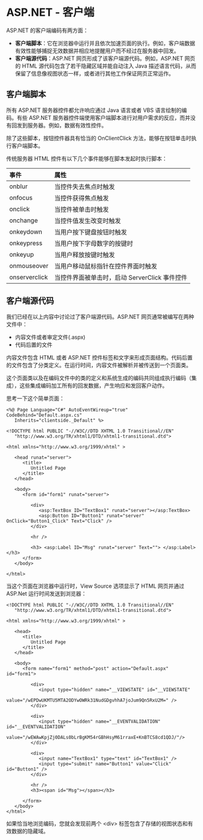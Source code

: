 # ASP.NET - 客户端

ASP.NET 的客户端编码有两方面：

- **客户端脚本**：它在浏览器中运行并且依次加速页面的执行。例如，客户端数据有效性能够捕捉无效数据并相应地提醒用户而不经过在服务器中回发。
- **客户端源代码**：ASP.NET 网页形成了该客户端源代码。例如，ASP.NET 网页的 HTML 源代码包含了若干隐藏区域并能自动注入 Java 描述语言代码，从而保留了信息像视图状态一样，或者进行其他工作保证网页正常运作。

## 客户端脚本

所有 ASP.NET 服务器控件都允许响应通过 Java 语言或者 VBS 语言绘制的编码。有些 ASP.NET 服务器控件端使用客户端脚本进行对用户需求的反应，而并没有回发到服务器。例如，数据有效性控件。

除了这些脚本，按钮控件器具有恰当的 OnClientClick 方法，能够在按钮单击时执行客户端脚本。

传统服务器 HTML 控件有以下几个事件能够在脚本发起时执行脚本：

|事件|属性|
|:----|:--|
|onblur|当控件失去焦点时触发|
|onfocus|当控件获得焦点触发|
|onclick|当控件被单击时触发|
|onchange|当控件值发生改变时触发|
|onkeydown|当用户按下键盘按钮时触发|
|onkeypress|当用户按下字母数字的按键时|
|onkeyup|当用户释放按键时触发|
|onmouseover|当用户移动鼠标指针在控件界面时触发|
|onserverclick|当控件界面被单击时，启动 ServerClick 事件控件|

## 客户端源代码

我们已经在以上内容中讨论过了客户端源代码。ASP.NET 网页通常被编写在两种文件中：

- 内容文件或者审定文件(.aspx)
- 代码后置的文件

内容文件包含 HTML 或者 ASP.NET 控件标签和文字来形成页面结构。代码后置的文件包含了分类定义。在运行时间，内容文件被解析并被传送到一个页面类。

这个页面类以及在编码文件中的类的定义和系统生成的编码共同组成执行编码（集成），这些集成编码加工所有的回发数据，产生响应和发回客户动作。

思考一下这个简单页面：

```
<%@ Page Language="C#" AutoEventWireup="true" CodeBehind="Default.aspx.cs" 
   Inherits="clientside._Default" %>

<!DOCTYPE html PUBLIC "-//W3C//DTD XHTML 1.0 Transitional//EN" 
   "http://www.w3.org/TR/xhtml1/DTD/xhtml1-transitional.dtd">

<html xmlns="http://www.w3.org/1999/xhtml" >

   <head runat="server">
      <title>
         Untitled Page
      </title>
   </head>
   
   <body>
      <form id="form1" runat="server">
      
         <div>
            <asp:TextBox ID="TextBox1" runat="server"></asp:TextBox>  
            <asp:Button ID="Button1" runat="server" OnClick="Button1_Click" Text="Click" />
         </div>
         
         <hr />
         
         <h3> <asp:Label ID="Msg" runat="server" Text=""> </asp:Label> </h3>
      </form>
   </body>
   
</html>
```

当这个页面在浏览器中运行时，View Source 选项显示了 HTML 网页并通过 ASP.Net 运行时间发送到浏览器：

```
<!DOCTYPE html PUBLIC "-//W3C//DTD XHTML 1.0 Transitional//EN" 
   "http://www.w3.org/TR/xhtml1/DTD/xhtml1-transitional.dtd">
 
<html xmlns="http://www.w3.org/1999/xhtml" >

   <head>
      <title>
         Untitled Page
      </title>
   </head>
   
   <body>
      <form name="form1" method="post" action="Default.aspx" id="form1">
      
         <div>
            <input type="hidden" name="__VIEWSTATE" id="__VIEWSTATE" 
               value="/wEPDwUKMTU5MTA2ODYwOWRk31NudGDgvhhA7joJum9Qn5RxU2M=" />
         </div>
 
         <div>
            <input type="hidden" name="__EVENTVALIDATION"  id="__EVENTVALIDATION" 
               value="/wEWAwKpjZj0DALs0bLrBgKM54rGBhHsyM61rraxE+KnBTCS8cd1QDJ/"/>
         </div>

         <div>
            <input name="TextBox1" type="text" id="TextBox1" />  
            <input type="submit" name="Button1" value="Click" id="Button1" />
         </div>

         <hr />
         <h3><span id="Msg"></span></h3>
         
      </form>
   </body>
</html>
```

如果恰当地浏览编码，您就会发现前两个 \<div\> 标签包含了存储的视图状态和有效数据的隐藏域。
